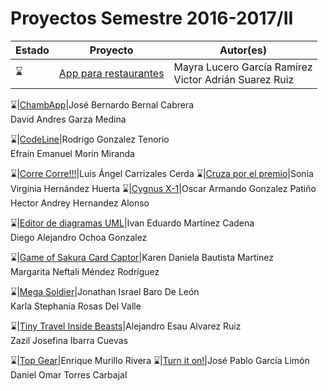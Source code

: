 # Proyectos Semestre 2016-2017/II

Estado|Proyecto | Autor(es)
--------|---------|----------
:hourglass:|[App para restaurantes](https://acominf.github.io/AppRestaurante/)|Mayra Lucero García Ramírez<br>Victor Adrián Suarez Ruiz

:hourglass:|[ChambApp](https://acominf.github.io/ChambApp/)|José Bernardo Bernal Cabrera<br>David Andres Garza Medina

:hourglass:|[CodeLine](https://acominf.github.io/CodeLine/)|Rodrigo Gonzalez Tenorio<br>Efraín Emanuel Morín Miranda

:hourglass:|[Corre Corre!!!](https://acominf.github.io/CorreCorre/)|Luis Ángel Carrizales Cerda
:hourglass:|[Cruza por el premio](https://acominf.github.io/CruzaPorElPremio/)|Sonia Virginia Hernández Huerta
:hourglass:|[Cygnus X-1](https://acominf.github.io/CygnusX-1/)|Oscar Armando Gonzalez Patiño<br>Hector Andrey Hernandez Alonso

:hourglass:|[Editor de diagramas UML](https://acominf.github.io/EditorUML/)|Ivan Eduardo Martínez Cadena<br>Diego Alejandro Ochoa Gonzalez

:hourglass:|[Game of Sakura Card Captor](https://acominf.github.io/GameOfSakura/)|Karen Daniela Bautista Martínez<br>Margarita Neftalí Méndez Rodríguez

:hourglass:|[Mega Soldier](https://acominf.github.io/MegaSoldier/)|Jonathan Israel Baro De León<br>Karla Stephania Rosas Del Valle

:hourglass:|[Tiny Travel Inside Beasts](https://acominf.github.io/TinyTravel/)|Alejandro Esau Alvarez Ruiz<br>Zazil Josefina Ibarra Cuevas

:hourglass:|[Top Gear](https://acominf.github.io/TopGear/)|Enrique Murillo Rivera
:hourglass:|[Turn it on!](https://acominf.github.io/TurnItOn/)|José Pablo García Limón<br>Daniel Omar Torres Carbajal
